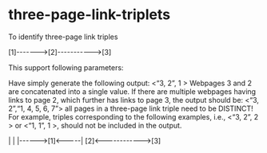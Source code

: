 # three-page-link-triplets



To identify three-page link triples

[1]------->[2]----------->[3]

This support following parameters:

Have simply generate the following output: <“3, 2”, 1 >
Webpages 3 and 2 are concatenated into a single value. If there are multiple webpages having links to page 2, which further has links to page 3, the output should be: <“3, 2”,“1, 4, 5, 6, 7”>
all pages in a three-page link triple need to be DISTINCT! For example, triples corresponding to the following examples, i.e., <“3, 2”, 2 > or <“1, 1”, 1 >, should not be included in the output.


| | |------>[1]<-----| [2]<------------>[3]